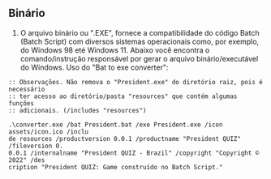 ## Binário

1. O arquivo binário ou ".EXE", fornece a compatibilidade do código Batch
   (Batch Script) com diversos sistemas operacionais como, por exemplo, do Windows 98
   eté Windows 11. Abaixo você encontra o comando/instrução responsável por
   gerar o arquivo binário/executável do Windows. Uso do "Bat to exe converter":

```batch
:: Observações. Não remova o "President.exe" do diretório raiz, pois é necessário
:: ter acesso ao diretório/pasta "resources" que contém algumas funções
:: adicionais. (/includes "resources")

.\converter.exe /bat President.bat /exe President.exe /icon assets/icon.ico /inclu
de resources /productversion 0.0.1 /productname "President QUIZ" /fileversion 0.
0.0.1 /internalname "President QUIZ - Brazil" /copyright "Copyright © 2022" /des
cription "President QUIZ: Game construído no Batch Script."
```
